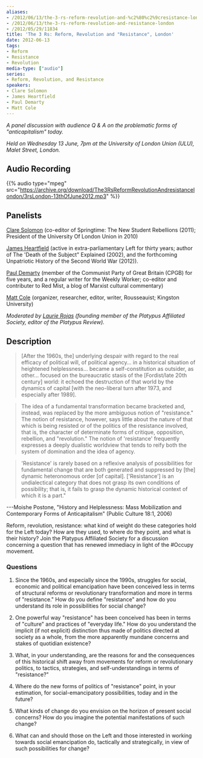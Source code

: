 ```yaml
---
aliases:
- /2012/06/13/the-3-rs-reform-revolution-and-%c2%80%c2%9cresistance-london
- /2012/06/13/the-3-rs-reform-revolution-and-resistance-london
- /2012/05/29/11834
title: 'The 3 Rs: Reform, Revolution and "Resistance", London'
date: 2012-06-13
tags:
- Reform
- Resistance
- Revolution
media-type: ["audio"]
series:
- Reform, Revolution, and Resistance
speakers:
- Clare Solomon
- James Heartfield
- Paul Demarty
- Matt Cole
---
```


_A panel discussion with audience Q & A on the problematic forms of "anticapitalism" today._

_Held on Wednesday 13 June, 7pm at the University of London Union (ULU), Malet Street, London._

## Audio Recording

{{% audio type="mpeg" src="https://archive.org/download/The3RsReformRevolutionAndresistancelondon/3rsLondon-13thOfJune2012.mp3" %}}

## Panelists

[Clare Solomon](/speakers/clare-oconnor) (co-editor of Springtime: The New Student Rebellions (2011); President of the University Of London Union in 2010)

[James Heartfield](/speakers/james-heartfield) (active in extra-parliamentary Left for thirty years; author of The 'Death of the Subject" Explained (2002), and the forthcoming Unpatriotic History of the Second World War (2012)).

[Paul Demarty](/speakers/paul-demarty) (member of the Communist Party of Great Britain (CPGB) for five years, and a regular writer for the Weekly Worker; co-editor and contributer to Red Mist, a blog of Marxist cultural commentary)

[Matt Cole](/speakers/matt-cole/) (organizer, researcher, editor, writer, Rousseauist; Kingston University)

_Moderated by [Laurie Rojas](/speakers/laurie-rojas) (founding member of the Platypus Affiliated Society, editor of the Platypus Review)._

## Description

>[After the 1960s, the] underlying despair with regard to the real efficacy of political will, of political agency... in a historical situation of heightened helplessness... became a self-constitution as outsider, as other... focused on the bureaucratic stasis of the [Fordist/late 20th century] world: it echoed the destruction of that world by the dynamics of capital [with the neo-liberal turn after 1973, and especially after 1989].

>The idea of a fundamental transformation became bracketed and, instead, was replaced by the more ambiguous notion of "resistance." The notion of resistance, however, says little about the nature of that which is being resisted or of the politics of the resistance involved, that is, the character of determinate forms of critique, opposition, rebellion, and "revolution." The notion of 'resistance' frequently expresses a deeply dualistic worldview that tends to reify both the system of domination and the idea of agency.

>'Resistance' is rarely based on a reflexive analysis of possibilities for fundamental change that are both generated and suppressed by [the] dynamic heteronomous order [of capital]. ['Resistance'] is an undialectical category that does not grasp its own conditions of possibility; that is, it fails to grasp the dynamic historical context of which it is a part."

---Moishe Postone, "History and Helplessness: Mass Mobilization and Contemporary Forms of Anticapitalism" (Public Culture 18:1, 2006)

Reform, revolution, resistance: what kind of weight do these categories hold for the Left today? How are they used, to where do they point, and what is their history? Join the Platypus Affiliated Society for a discussion concerning a question that has renewed immediacy in light of the #Occupy movement.

### Questions

1. Since the 1960s, and especially since the 1990s, struggles for social, economic and political emancipation have been conceived less in terms of structural reforms or revolutionary transformation and more in terms of "resistance." How do you define "resistance" and how do you understand its role in possibilities for social change?

2. One powerful way "resistance" has been conceived has been in terms of "culture" and practices of "everyday life." How do you understand the implicit (if not explicit) distinction thus made of politics directed at society as a whole, from the more apparently mundane concerns and stakes of quotidian existence?

3. What, in your understanding, are the reasons for and the consequences of this historical shift away from movements for reform or revolutionary politics, to tactics, strategies, and self-understandings in terms of "resistance?"

4. Where do the new forms of politics of "resistance" point, in your estimation, for social-emancipatory possibilities, today and in the future?

5. What kinds of change do you envision on the horizon of present social concerns? How do you imagine the potential manifestations of such change?

6. What can and should those on the Left and those interested in working towards social emancipation do, tactically and strategically, in view of such possibilities for change?
